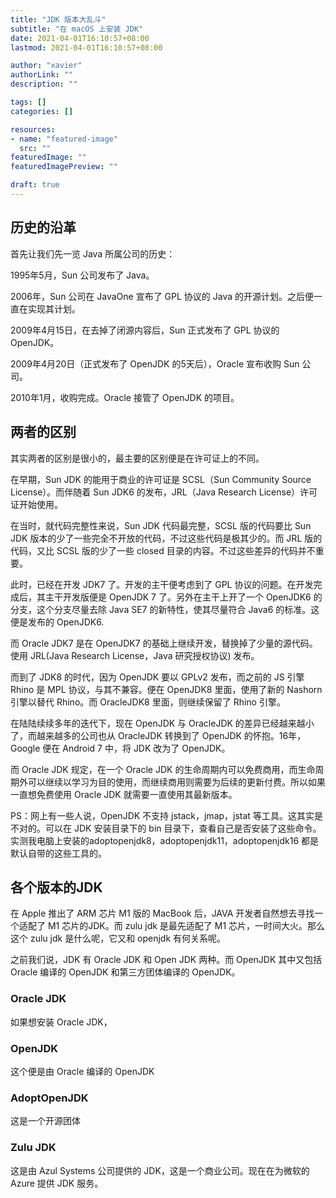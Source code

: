 ```yaml
---
title: "JDK 版本大乱斗"
subtitle: "在 macOS 上安装 JDK"
date: 2021-04-01T16:10:57+08:00
lastmod: 2021-04-01T16:10:57+08:00

author: "xavier"
authorLink: ""
description: ""

tags: []
categories: []

resources:
- name: "featured-image"
  src: ""
featuredImage: ""
featuredImagePreview: ""

draft: true
---
```


<!--more-->

## 历史的沿革

首先让我们先一览 Java 所属公司的历史：

1995年5月，Sun 公司发布了 Java。

2006年，Sun 公司在 JavaOne 宣布了 GPL 协议的 Java 的开源计划。之后便一直在实现其计划。

2009年4月15日，在去掉了闭源内容后，Sun 正式发布了 GPL 协议的 OpenJDK。

2009年4月20日（正式发布了 OpenJDK 的5天后），Oracle 宣布收购 Sun 公司。

2010年1月，收购完成。Oracle 接管了 OpenJDK 的项目。

## 两者的区别

其实两者的区别是很小的，最主要的区别便是在许可证上的不同。

在早期，Sun JDK 的能用于商业的许可证是 SCSL（Sun Community Source License）。而伴随着 Sun JDK6 的发布，JRL（Java Research License）许可证开始使用。

在当时，就代码完整性来说，Sun JDK 代码最完整，SCSL 版的代码要比 Sun JDK 版本的少了一些完全不开放的代码，不过这些代码是极其少的。而 JRL 版的代码，又比 SCSL 版的少了一些 closed 目录的内容。不过这些差异的代码并不重要。

此时，已经在开发 JDK7 了。开发的主干便考虑到了 GPL 协议的问题。在开发完成后，其主干开发版便是 OpenJDK 7 了。另外在主干上开了一个 OpenJDK6 的分支，这个分支尽量去除 Java SE7 的新特性，使其尽量符合 Java6 的标准。这便是发布的 OpenJDK6.

而 Oracle JDK7 是在 OpenJDK7 的基础上继续开发，替换掉了少量的源代码。使用 JRL(Java Research License，Java 研究授权协议) 发布。

而到了 JDK8 的时代，因为 OpenJDK 要以 GPLv2 发布，而之前的 JS 引擎 Rhino 是 MPL 协议，与其不兼容。便在 OpenJDK8 里面，使用了新的 Nashorn 引擎以替代 Rhino。而 OracleJDK8 里面，则继续保留了 Rhino 引擎。

在陆陆续续多年的迭代下，现在 OpenJDK 与 OracleJDK 的差异已经越来越小了，而越来越多的公司也从 OracleJDK 转换到了 OpenJDK 的怀抱。16年，Google 便在 Android 7 中，将 JDK 改为了 OpenJDK。

而 Oracle JDK 规定，在一个 Oracle JDK 的生命周期内可以免费商用，而生命周期外可以继续以学习为目的使用，而继续商用则需要为后续的更新付费。所以如果一直想免费使用 Oracle JDK 就需要一直使用其最新版本。

PS：网上有一些人说，OpenJDK 不支持 jstack，jmap，jstat 等工具。这其实是不对的。可以在 JDK 安装目录下的 bin 目录下，查看自己是否安装了这些命令。实测我电脑上安装的adoptopenjdk8，adoptopenjdk11，adoptopenjdk16 都是默认自带的这些工具的。

## 各个版本的JDK

在 Apple 推出了 ARM 芯片 M1 版的 MacBook 后，JAVA 开发者自然想去寻找一个适配了 M1 芯片的JDK。而 zulu jdk 是最先适配了 M1 芯片，一时间大火。那么这个 zulu jdk 是什么呢，它又和 openjdk 有何关系呢。

之前我们说，JDK 有 Oracle JDK 和 Open JDK 两种。而 OpenJDK 其中又包括 Oracle 编译的 OpenJDK 和第三方团体编译的 OpenJDK。

### Oracle JDK

如果想安装 Oracle JDK，

### OpenJDK

这个便是由 Oracle 编译的 OpenJDK

### AdoptOpenJDK

这是一个开源团体

### Zulu JDK

这是由 Azul Systems 公司提供的 JDK，这是一个商业公司。现在在为微软的 Azure 提供 JDK 服务。
